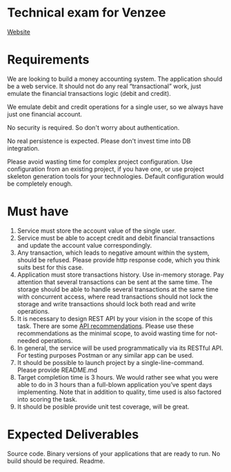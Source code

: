 # Technical exam for Venzee

[Website](https://venzee.com/)

# Requirements
We are looking to build a money accounting system. The application should be a web service. It should not do any real “transactional” work, just emulate the financial transactions logic (debit and credit).

We emulate debit and credit operations for a single user, so we always have just one financial account.

No security is required. So don't worry about authentication.

No real persistence is expected. Please don't invest time into DB integration.

Please avoid wasting time for complex project configuration. Use configuration from an existing project, if you have one, or use project skeleton generation tools for your technologies. Default configuration would be completely enough.

# Must have

  1. Service must store the account value of the single user.
  2. Service must be able to accept credit and debit financial transactions and update the account value correspondingly.
  3. Any transaction, which leads to negative amount within the system, should be refused. Please provide http response code, which you think suits best for this case.
  4. Application must store transactions history. Use in-memory storage. Pay attention that several transactions can be sent at the same time. The storage should be able to handle several transactions at the same time with concurrent access, where read transactions should not lock the storage and write transactions should lock both read and write operations.
  5. It is necessary to design REST API by your vision in the scope of this task. There are some [API recommendations](https://github.com/venzee/vz-technical-exam/resources/swagger.json). Please use these recommendations as the minimal scope, to avoid wasting time for not-needed operations.
  6. In general, the service will be used programmatically via its RESTful API. For testing purposes Postman or any similar app can be used.
  7. It should be possible to launch project by a single-line-command. Please provide README.md
  8. Target completion time is 3 hours. We would rather see what you were able to do in 3 hours than a full-blown application you’ve spent days implementing. Note that in addition to quality, time used is also factored into scoring the task.
  9. It should be posible provide unit test coverage, will be great.

# Expected Deliverables
Source code.
Binary versions of your applications that are ready to run. No build should be required.
Readme.
